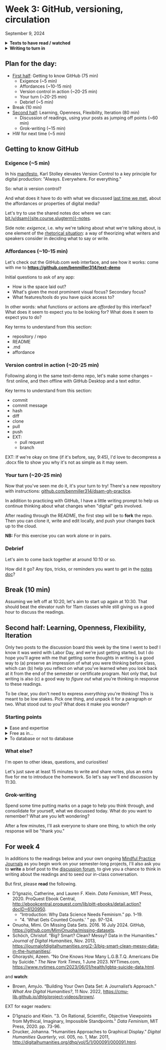 
# Week 3: GitHub, versioning, circulation
<span class="date">September 9, 2024</span>

<section class="prereqs">
    <details><summary><strong>Texts to have read / watched</strong></summary>
        <ul>
            <li>Stolley, Karl. “The Lo-Fi Manifesto, v 2.0.” <em>Kairos: A Journal of Rhetoric, Technology, and Pedagogy</em>, vol. 20, no. 2, Jan. 2016, <a href="https://kairos.technorhetoric.net/20.2/inventio/stolley/">https://kairos.technorhetoric.net/20.2/inventio/stolley/</a>.</li>
            <li>Posner, Miriam. “How Did They Make That? The Video!” Miriam Posner's Blog, April 17, 2014. <a href="https://miriamposner.com/blog/how-did-they-make-that-the-video/">https://miriamposner.com/blog/how-did-they-make-that-the-video/</a>.</li>
            <li>Posner, Miriam. How Did They Make That? 29 Aug. 2013, <a href="https://miriamposner.com/blog/how-did-they-make-that/">https://miriamposner.com/blog/how-did-they-make-that/</a>.</li>
            <li>Risam, Roopika, and Alex Gil. “Introduction: The Questions of Minimal Computing.” <em>Digital Humanities Quarterly</em>, vol. 16, no. 2, 2022, <a href="https://www.digitalhumanities.org/dhq/vol/16/2/000646/000646.html">https://www.digitalhumanities.org/dhq/vol/16/2/000646/000646.html</a></li>
        </ul>
    </details>
    <details><summary><strong>Writing to turn in</strong></summary>
        <ul>
            <li><a href="https://forms.gle/Nqc7KLeP5CMBVhBi8">survey</a> about your work environment, etc, including a letter to Ben in response to his, if you didn't during lesson 1</li>
            <li>an <a href="{{site.repo_url}}/discussions/1">intro post</a> to the discussion forum</li>
            <li>a <a href="{{site.repo_url}}/discussions/2">reader-response post</a>, also to the discussion forum, focusing our attention somewhere in the readings</li>
        </ul>
    </details>
</section>

## Plan for the day:

* [First half](#first-half): Getting to know GitHub (75 min)
    - Exigence (~5 min)
    - Affordances (~10-15 min)
    - Version control in action (~20-25 min) <!-- key terms: repository, commit, fork, clone -->
    - Your turn (~20-25 min)
    - Debrief (~5 min)
* Break (10 min)
* [Second half](#second-half): Learning, Openness, Flexibility, Iteration (80 min)
    - Discussion of readings, using your posts as jumping off points (~60 min)
    - Grok-writing (~15 min)
* HW for next time (~5 min)



<a id="first-half"></a>
## Getting to know GitHub

### Exigence (~5 min)
<!-- I'd like to continue our conversation about what "digital" affords by thinking about reproduction, circulation, iteration, and difference detection. And we'll do it in the context of a slightly longer intro to GitHub than we achieved in [week 1](week-01).
 -->
In his [manifesto](https://kairos.technorhetoric.net/20.2/inventio/stolley/#manifesto), Karl Stolley elevates Version Control to a key principle for digital production: "Always. Everywhere. For everything."

So: what _is_ version control?

And what does it have to do with what we discussed [last time we met](week-01#part-2-digital), about the affordances or properties of digital media?

Let's try to use the shared notes doc where we can: [bit.ly/dsam{{site.course.slugterm}}-notes](https://bit.ly/dsam{{site.course.slugterm}}-notes#heading=h.l3atecaufpnh).

<aside class="alert alert-info">Side note: <em>exigence</em>, i.e. why we're talking about what we're talking about, is one element of the <a href="https://en.wikipedia.org/wiki/File:Rhetorical_situation_triangle.jpeg">rhetorical situation</a>: a way of theorizing what writers and speakers consider in deciding what to say or write.</aside>

### Affordances (~10-15 min)

<div class="alert alert-success">
Let's check out the GitHub.com web interface, and see how it works: come with me to
<strong><a href="https://github.com/benmiller314/text-demo">https://github.com/benmiller314/text-demo</a></strong>
</div>

Initial questions to ask of any app:

- How is the space laid out?
- What's given the most prominent visual focus? Secondary focus?
- What features/tools do you have quick access to?

In other words: what functions or actions are _afforded_ by this interface? What does it seem to expect you to be looking for? What does it seem to expect you to do?

Key terms to understand from this section:

* repository / repo
* README
* .md
* affordance


### Version control in action (~20-25 min)

Following along in the same text-demo repo, let's make some changes – first online, and then offline with GitHub Desktop and a text editor.

Key terms to understand from this section:

* commit
* commit message
* hash
* diff
* clone
* pull
* push
* EXT:
    - pull request
    - branch

EXT: If we're okay on time (if it's before, say, 9:45), I'd love to decompress a .docx file to show you why it's not as simple as it may seem.

### Your turn (~20-25 min)

Now that you've seen me do it, it's your turn to try! There's a new repository with instructions: <a href="https://github.com/benmiller314/dsam-gh-practice">github.com/benmiller314/dsam-gh-practice</a>.

In addition to practicing with GitHub, I have a little writing prompt to help us continue thinking about what changes when "digital" gets involved.

<div class="alert alert-success">
After reading through the README, the first step will be to <strong>fork</strong> the repo. Then you can clone it, write and edit locally, and push your changes back up to the cloud.
</div>

**NB:** For this exercise you can work alone or in pairs.

### Debrief

Let's aim to come back together at around 10:10 or so.

How did it go? Any tips, tricks, or reminders you want to get in the [notes doc](https://bit.ly/dsam{{site.course.slugterm}}-notes#heading=h.l3atecaufpnh)?


## Break (10 min)
Assuming we left off at 10:20, let's aim to start up again at 10:30. That should beat the elevator rush for 11am classes while still giving us a good hour to discuss the readings.


<a id="second-half"></a>
## Second half: Learning, Openness, Flexibility, Iteration

Only two posts to the discussion board this week by the time I went to bed! I know it was weird with Labor Day, and we're just getting started, but I do hope you'll agree with me that getting some thoughts in writing is a good way to (a) preserve an impression of what you were thinking before class, which can (b) help you reflect on what you've learned when you look back at it from the end of the semester or certificate program. Not only that, but writing is also (c) a good way to *figure out* what you're thinking in response to these readings.

To be clear, you don't need to express *everything* you're thinking! This is meant to be low stakes. Pick one thing, and unpack it for a paragraph or two. What stood out to you? What does it make you wonder?

### Starting points

<details id="ease-and-expertise"><summary>Ease and expertise</summary>
    <p>Stolley writes:<blockquote>Software and communications technologies that elevate ease over expertise are the culprits here. Those who teach have an even more pressing responsibility to learn and then engage students with digital approaches and technologies that students themselves would not likely discover independently....The richest learning experiences reveal how failure and crude initial work transform to something better only through ongoing research and revision.</blockquote></p>

    <p>Jiating responds:<blockquote>I think the ease of technologies is crucial, especially for someone who does not have much digital experience. Simplified tools allow them to focus on what they truly need and help them to become more efficient. Besides, I think the one of the key directions of technological development is to make complex technologies easier to use for everyone.</blockquote></p>

    <ul><li>Stolley does call this a "manifesto," so he probably knows he's being a bit hyperbolic. How might we think about the balance between the value he sees in engaging with difficulty and the value Jiating sees in offering on-ramps for wider participation?</li><li>Are ease and expertise (always/sometimes/never) opposed?</li><li>Does anything you experienced in the first half of today's class help you test or probe that balancing act?</li></ul>
</details> <!-- /ease and expertise -->

<details id="free-as-in"><summary>Free as in...</summary>
    <p>Stolley writes:<blockquote>Lo-fi production technologies are stable and free: sometimes free as in beer; sometimes free as in speech; and sometimes, if not chosen only after careful research, <a href="http://www.linux-mag.com/id/1678/" title="I know it's broken. It wasn't originally.">free as in puppy</a>.</blockquote></p>
    <p>Nick notes:<blockquote>Not a question really, but I think the fact that this link is dead adds something to this article. Maybe it's just me, though.</blockquote></p>
    <ul><li>Can we unpack these metaphors, especially for those who haven't encountered them before?</li><li>What's the role of research and stability here?</li></ul>
</details> <!-- /free as in... -->

<details id="to-database-or-not"><summary>To database or not to database</summary>
    <p>Stolley writes:<blockquote><p>Ask someone why they chose a particular technology for a project, and you will often find one little feature driving the decision. It’s astounding, for example, to discover that people choose to set up WordPress to run a small website simply because they wanted a way to repeat the navigation across the four or five pages that made up the site. For that one feature, they pay the tax of securing a database connection and applying software updates for the life of the project [...]</p><p>A database might be lo-fi on its surface, but <strong>a database is best employed only under one of two conditions, usually both</strong>: first, there must be far more records than can be reasonably handled by flat files (that is, a database record per page of a website, rather than an HTML file per page). Second, database-like things must routinely be done to those records: sorting, counting, joining, and so on, in the context of more read–write operations than can be handled by flat files. <strong>A five-page website that’s infrequently updated does not fit that bill.</strong> (emphasis added)</p></blockquote></p>
    <p>This feels important to flag as you start to imagine what your <a href="../projects#palimpsest-of-public-iteration">public-facing project deliverables</a> will look like, through the several iterations you'll build this term. Some of you are, indeed, planning to do database-like things! But if you only have a handful of objects or arguments, rather than a big spreadsheet's worth of data, maybe standard HTML is enough – and well worth learning in the context of a class like DSAM.</p>
    <p>(Even if you haven't done it before, I bet I can get you up and running in about 2-3 weeks with tutorials like <a href="https://internetingishard.netlify.app/">Interneting is Hard (but it doesn't have to be)</a> and <a href="https://flukeout.github.io/">CSS Diner</a>. And after all, to quote Stolley again, "to learn any one markup language is to learn <em>about</em> the general idea of markup languages," making it easier to learn others later on.)</p>
</details> <!-- /to database or not -->

### What else?

I'm open to other ideas, questions, and curiosities!

Let's just save at least 15 minutes to write  and share notes, plus an extra five for me to introduce the homework. So let's say we'll end discussion by 11:30.

### Grok-writing

<div class="alert alert-success">
    <p>Spend some time putting marks on a page to help you think through, and consolidate for yourself, what we discussed today. What do you want to remember? What are you left wondering?</p>
</div>

After a few minutes, I'll ask everyone to share one thing, to which the only response will be "thank you."



## For week 4

In additions to the readings below and your own ongoing [Mindful Practice Journals](../projects#mindful-practice-journals) as you begin work on your semester-long projects, I'll also ask you to **write** a brief post to the [discussion forum](https://github.com/benmiller314/dsam{{site.course.slugterm}}/discussions/), to give you a chance to think in writing about the readings and to seed our in-class conversation.

But first, please **read** <span title="It may look like a lot, but without EXTs it's the equivalent of only about 72 pages. EXTs push that up to 118.">the following</span>.

* D’Ignazio, Catherine, and Lauren F. Klein. <em>Data Feminism</em>, MIT Press, 2020. ProQuest Ebook Central, <a href="http://ebookcentral.proquest.com/lib/pitt-ebooks/detail.action?docID=6120950">http://ebookcentral.proquest.com/lib/pitt-ebooks/detail.action?docID=6120950</a>.
    - “Introduction: Why Data Science Needs Feminism.” pp. 1–19.
    - "4. 'What Gets Counted Counts.' " pp. 97-124.
* Onuoha, Mimi. On Missing Data Sets. 2016. 16 July 2024. GitHub, <a href="https://github.com/MimiOnuoha/missing-datasets">https://github.com/MimiOnuoha/missing-datasets</a>.
* Schöch, Christof. “Big? Smart? Clean? Messy? Data in the Humanities.” <em>Journal of Digital Humanities</em>, Nov. 2013, <a href="https://journalofdigitalhumanities.org/2-3/big-smart-clean-messy-data-in-the-humanities/">https://journalofdigitalhumanities.org/2-3/big-smart-clean-messy-data-in-the-humanities/</a>.
* Ghorayshi, Azeen. “No One Knows How Many L.G.B.T.Q. Americans Die by Suicide.” <em>The New York Times</em>, 1 June 2023. NYTimes.com, <a href="https://www.nytimes.com/2023/06/01/health/lgbtq-suicide-data.html">https://www.nytimes.com/2023/06/01/health/lgbtq-suicide-data.html</a>.

and **watch**:

* Brown, AmyJo. “Building Your Own Data Set: A Journalist’s Approach.” <em>What Are Digital Humanities?</em>, 11 Nov. 2022, <a href="https://cmu-lib.github.io/dhlg/project-videos/brown/">https://cmu-lib.github.io/dhlg/project-videos/brown/</a>.

EXT for eager readers:
- D’Ignazio and Klein. "3. On Rational, Scientific, Objective Viewpoints from Mythical, Imaginary, Impossible Standpoints." <em>Data Feminism</em>, MIT Press, 2020. pp. 73-96.
- Drucker, Johanna. “Humanities Approaches to Graphical Display.” <em>Digital Humanities Quarterly</em>, vol. 005, no. 1, Mar. 2011, <a href="http://digitalhumanities.org/dhq/vol/5/1/000091/000091.html">http://digitalhumanities.org/dhq/vol/5/1/000091/000091.html</a>.
